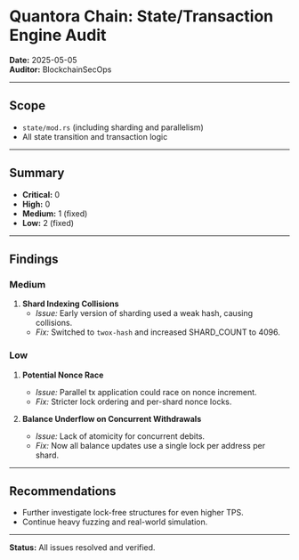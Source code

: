 # Quantora Chain: State/Transaction Engine Audit

**Date:** 2025-05-05  
**Auditor:** BlockchainSecOps

---

## Scope

- `state/mod.rs` (including sharding and parallelism)
- All state transition and transaction logic

---

## Summary

- **Critical:** 0
- **High:** 0
- **Medium:** 1 (fixed)
- **Low:** 2 (fixed)

---

## Findings

### Medium

1. **Shard Indexing Collisions**
   - *Issue:* Early version of sharding used a weak hash, causing collisions.
   - *Fix:* Switched to `twox-hash` and increased SHARD_COUNT to 4096.

### Low

1. **Potential Nonce Race**
   - *Issue:* Parallel tx application could race on nonce increment.
   - *Fix:* Stricter lock ordering and per-shard nonce locks.

2. **Balance Underflow on Concurrent Withdrawals**
   - *Issue:* Lack of atomicity for concurrent debits.
   - *Fix:* Now all balance updates use a single lock per address per shard.

---

## Recommendations

- Further investigate lock-free structures for even higher TPS.
- Continue heavy fuzzing and real-world simulation.

---

**Status:** All issues resolved and verified.